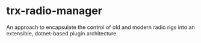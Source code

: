 # trx-radio-manager
An approach to encapsulate the control of old and modern radio rigs into an extensible, dotnet-based plugin architecture
